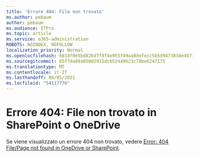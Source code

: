 ```yaml
---
title: 'Errore 404: File non trovato'
ms.author: pebaum
author: pebaum
ms.audience: ITPro
ms.topic: article
ms.service: o365-administration
ROBOTS: NOINDEX, NOFOLLOW
localization_priority: Normal
ms.openlocfilehash: 6818f0e5bd82bd7f8f4e955749aa0defecc5b5d947383de4571c23a4bd316497
ms.sourcegitcommit: b5f7da89a650d2915dc652449623c78be6247175
ms.translationtype: MT
ms.contentlocale: it-IT
ms.lasthandoff: 08/05/2021
ms.locfileid: "54117776"
---
```

# <a name="error-404-file-not-found-in-sharepoint-or-onedrive"></a>Errore 404: File non trovato in SharePoint o OneDrive

Se viene visualizzato un errore 404 non trovato, vedere [Error: 404 File/Page not found in OneDrive or SharePoint](/sharepoint/troubleshoot/administration/error-404-onedrive-sharepoint).